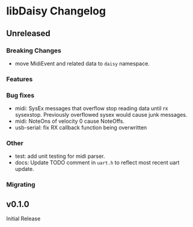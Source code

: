 # libDaisy Changelog

## Unreleased

### Breaking Changes

* move MidiEvent and related data to `daisy` namespace.

### Features

### Bug fixes

* midi: SysEx messages that overflow stop reading data until rx sysexstop. Previously overflowed sysex would cause junk messages.
* midi: NoteOns of velocity 0 cause NoteOffs.
* usb-serial: fix RX callback function being overwritten

### Other

* test: add unit testing for midi parser.  
* docs: Update TODO comment in `uart.h` to reflect most recent uart update.

### Migrating

## v0.1.0

Initial Release

